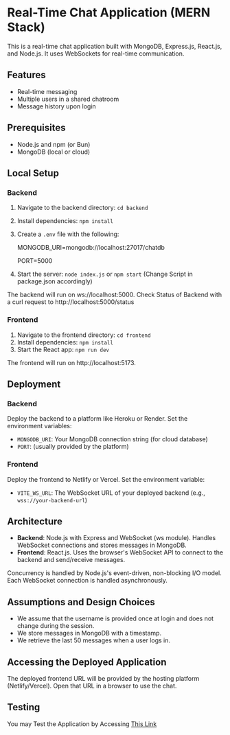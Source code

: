 # Real-Time Chat Application (MERN Stack)

This is a real-time chat application built with MongoDB, Express.js, React.js, and Node.js. It uses WebSockets for real-time communication.

## Features

- Real-time messaging
- Multiple users in a shared chatroom
- Message history upon login

## Prerequisites

- Node.js and npm (or Bun)
- MongoDB (local or cloud)

## Local Setup

### Backend

1. Navigate to the backend directory: `cd backend`
2. Install dependencies: `npm install`
3. Create a `.env` file with the following:

     MONGODB_URI=mongodb://localhost:27017/chatdb

     PORT=5000

4. Start the server: `node index.js` or `npm start` (Change Script in package.json accordingly)

The backend will run on ws://localhost:5000.
Check Status of Backend with a curl request to http://localhost:5000/status

### Frontend

1. Navigate to the frontend directory: `cd frontend`
2. Install dependencies: `npm install`
3. Start the React app: `npm run dev`

The frontend will run on http://localhost:5173.

## Deployment

### Backend

Deploy the backend to a platform like Heroku or Render. Set the environment variables:

- `MONGODB_URI`: Your MongoDB connection string (for cloud database)
- `PORT`: (usually provided by the platform)

### Frontend

Deploy the frontend to Netlify or Vercel. Set the environment variable:

- `VITE_WS_URL`: The WebSocket URL of your deployed backend (e.g., `wss://your-backend-url`)

## Architecture

- **Backend**: Node.js with Express and WebSocket (ws module). Handles WebSocket connections and stores messages in MongoDB.
- **Frontend**: React.js. Uses the browser's WebSocket API to connect to the backend and send/receive messages.

Concurrency is handled by Node.js's event-driven, non-blocking I/O model. Each WebSocket connection is handled asynchronously.

## Assumptions and Design Choices

- We assume that the username is provided once at login and does not change during the session.
- We store messages in MongoDB with a timestamp.
- We retrieve the last 50 messages when a user logs in.

## Accessing the Deployed Application

The deployed frontend URL will be provided by the hosting platform (Netlify/Vercel). Open that URL in a browser to use the chat.

## Testing

You may Test the Application by Accessing [This Link](https://chat-app-beta-flax-83.vercel.app/)
